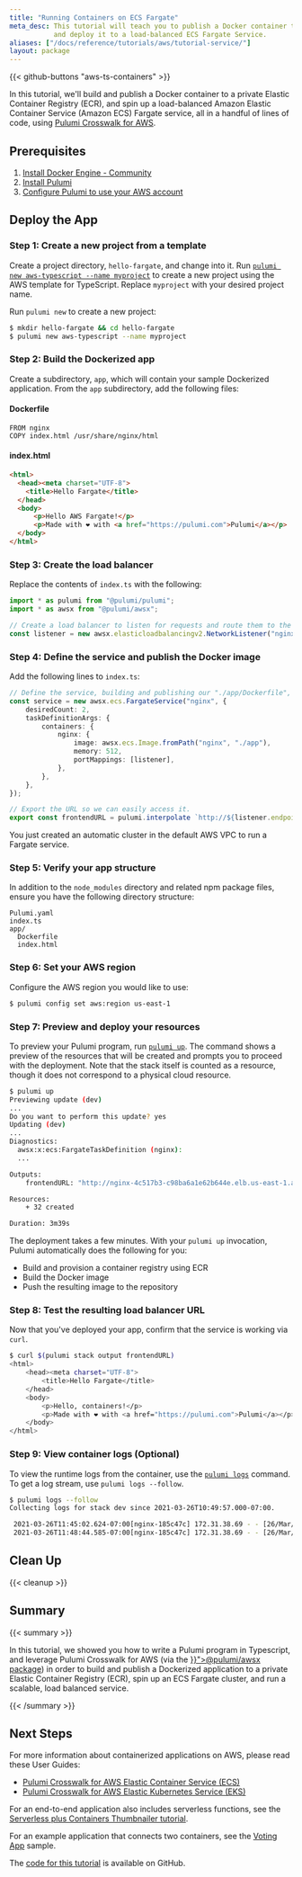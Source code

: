 ```yaml
---
title: "Running Containers on ECS Fargate"
meta_desc: This tutorial will teach you to publish a Docker container to Elastic Container Registry (ECR)
           and deploy it to a load-balanced ECS Fargate Service.
aliases: ["/docs/reference/tutorials/aws/tutorial-service/"]
layout: package
---
```


{{< github-buttons "aws-ts-containers" >}}

In this tutorial, we'll build and publish a Docker container to a private Elastic Container Registry (ECR), and spin up a load-balanced Amazon Elastic Container Service (Amazon ECS) Fargate service, all in a handful of lines of code, using [Pulumi Crosswalk for AWS](/docs/guides/crosswalk/aws/).

## Prerequisites

1. [Install Docker Engine - Community](https://docs.docker.com/install/)
1. [Install Pulumi](/docs/install/)
1. [Configure Pulumi to use your AWS account](/registry/packages/aws/installation-configuration/)

## Deploy the App

### Step 1: Create a new project from a template

Create a project directory, `hello-fargate`, and change into it. Run [`pulumi new aws-typescript --name myproject`](/docs/cli/commands/pulumi_new/) to create a new project using the AWS template for TypeScript. Replace `myproject` with your desired project name.

Run `pulumi new` to create a new project:

```bash
$ mkdir hello-fargate && cd hello-fargate
$ pulumi new aws-typescript --name myproject
```

### Step 2: Build the Dockerized app

Create a subdirectory, `app`, which will contain your sample Dockerized application. From the `app` subdirectory, add the following files:

#### **Dockerfile**

```docker
FROM nginx
COPY index.html /usr/share/nginx/html
```

#### **index.html**

```html
<html>
  <head><meta charset="UTF-8">
    <title>Hello Fargate</title>
  </head>
  <body>
      <p>Hello AWS Fargate!</p>
      <p>Made with ❤️ with <a href="https://pulumi.com">Pulumi</a></p>
  </body>
</html>
```

### Step 3: Create the load balancer

Replace the contents of `index.ts` with the following:

```typescript
import * as pulumi from "@pulumi/pulumi";
import * as awsx from "@pulumi/awsx";

// Create a load balancer to listen for requests and route them to the container.
const listener = new awsx.elasticloadbalancingv2.NetworkListener("nginx", { port: 80 });
```

### Step 4: Define the service and publish the Docker image

Add the following lines to `index.ts`:

```typescript
// Define the service, building and publishing our "./app/Dockerfile", and using the load balancer.
const service = new awsx.ecs.FargateService("nginx", {
    desiredCount: 2,
    taskDefinitionArgs: {
        containers: {
            nginx: {
                image: awsx.ecs.Image.fromPath("nginx", "./app"),
                memory: 512,
                portMappings: [listener],
            },
        },
    },
});

// Export the URL so we can easily access it.
export const frontendURL = pulumi.interpolate `http://${listener.endpoint.hostname}/`;
```

You just created an automatic cluster in the default AWS VPC to run a Fargate service.

### Step 5: Verify your app structure

In addition to the `node_modules` directory and related npm package files, ensure you have the following directory structure:

```
Pulumi.yaml
index.ts
app/
  Dockerfile
  index.html
```

### Step 6: Set your AWS region

Configure the AWS region you would like to use:

```bash
$ pulumi config set aws:region us-east-1
```

### Step 7: Preview and deploy your resources

To preview your Pulumi program, run [`pulumi up`](/docs/cli/commands/pulumi_up/). The command shows a preview of the resources that will be created and prompts you to proceed with the deployment.  Note that the stack itself is counted as a resource, though it does not correspond to a physical cloud resource.

```bash
$ pulumi up
Previewing update (dev)
...
Do you want to perform this update? yes
Updating (dev)
...
Diagnostics:
  awsx:x:ecs:FargateTaskDefinition (nginx):
  ...

Outputs:
    frontendURL: "http://nginx-4c517b3-c98ba6a1e62b644e.elb.us-east-1.amazonaws.com/"

Resources:
    + 32 created

Duration: 3m39s
```

The deployment takes a few minutes. With your `pulumi up` invocation, Pulumi automatically does the following for you:

- Build and provision a container registry using ECR
- Build the Docker image
- Push the resulting image to the repository

### Step 8: Test the resulting load balancer URL

Now that you've deployed your app, confirm that the service is working via `curl`.

```bash
$ curl $(pulumi stack output frontendURL)
<html>
    <head><meta charset="UTF-8">
        <title>Hello Fargate</title>
    </head>
    <body>
        <p>Hello, containers!</p>
        <p>Made with ❤️ with <a href="https://pulumi.com">Pulumi</a></p>
    </body>
</html>
```

### Step 9: View container logs (Optional)

To view the runtime logs from the container, use the [`pulumi logs`](/docs/cli/commands/pulumi_logs/) command. To get a log stream, use `pulumi logs --follow`.

```bash
$ pulumi logs --follow
Collecting logs for stack dev since 2021-03-26T10:49:57.000-07:00.

 2021-03-26T11:45:02.624-07:00[nginx-185c47c] 172.31.38.69 - - [26/Mar/2021:18:45:02 +0000] "GET / HTTP/1.1" 200 205 "-" "curl/7.64.1" "-"
 2021-03-26T11:48:44.585-07:00[nginx-185c47c] 172.31.38.69 - - [26/Mar/2021:18:48:44 +0000] "GET / HTTP/1.1" 200 205 "-" "Mozilla/5.0 (compatible; Nimbostratus-Bot/v1.3.2; http://cloudsystemnetworks.com)" "-"
```

## Clean Up

{{< cleanup >}}

## Summary

{{< summary >}}
<p>
    In this tutorial, we showed you how to write a Pulumi program in Typescript, and leverage
Pulumi Crosswalk for AWS (via the <a href="/docs/reference/pkg/nodejs/pulumi/awsx"
>}}">@pulumi/awsx package</a>) in order to build and publish a Dockerized application to a private
Elastic Container Registry (ECR), spin up an ECS Fargate cluster, and run a scalable, load balanced
service.
</p>
{{< /summary >}}

## Next Steps

For more information about containerized applications on AWS, please read these User Guides:

- [Pulumi Crosswalk for AWS Elastic Container Service (ECS)](/docs/guides/crosswalk/aws/ecs)
- [Pulumi Crosswalk for AWS Elastic Kubernetes Service (EKS)](/docs/guides/crosswalk/aws/eks)

For an end-to-end application also includes serverless functions, see the
[Serverless plus Containers Thumbnailer tutorial](/registry/packages/aws/how-to-guides/video-thumbnailer/).

For an example application that connects two containers, see the
[Voting App](https://github.com/pulumi/examples/tree/master/aws-ts-voting-app) sample.

The [code for this tutorial](https://github.com/pulumi/examples/tree/master/aws-ts-containers) is available on GitHub.

